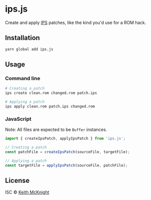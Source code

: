 # ips.js

Create and apply [IPS] patches, like the kind you'd use for a ROM hack.

## Installation

```bash
yarn global add ips.js
```

## Usage

### Command line

```bash
# Creating a patch
ips create clean.rom changed.rom patch.ips

# Applying a patch
ips apply clean.rom patch.ips changed.rom
```

### JavaScript

Note: All files are expected to be `Buffer` instances.

```js
import { createIpsPatch, applyIpsPatch } from 'ips.js';

// Creating a patch
const patchFile = createIpsPatch(sourceFile, targetFile);

// Applying a patch
const targetFile = applyIpsPatch(sourceFile, patchFile);
```

## License

ISC © [Keith McKnight](https://keith.mcknig.ht)

[IPS]: http://fileformats.archiveteam.org/wiki/IPS_(binary_patch_format)
